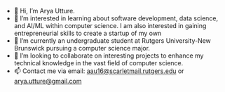 - 👋 Hi, I’m Arya Utture.
- 👀 I’m interested in learning about software development, data science, and AI/ML within computer science. I am also interested in gaining entrepreneurial skills to create a
     startup of my own 
- 🌱 I’m currently an undergraduate student at Rutgers University-New Brunswick pursuing a computer science major.
- 💞️ I’m looking to collaborate on interesting projects to enhance my technical knowledge in the vast field of computer science.
- 📫 Contact me via email: aau16@scarletmail.rutgers.edu or arya.utture@gmail.com
